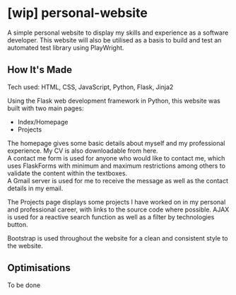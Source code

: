# [wip] personal-website

A simple personal website to display my skills and experience as a software developer. This website will also be utilised as a basis to build and test an automated test library using PlayWright.

## How It's Made
Tech used: HTML, CSS, JavaScript, Python, Flask, Jinja2

Using the Flask web development framework in Python, this website was built with two main pages:
- Index/Homepage
- Projects

The homepage gives some basic details about myself and my professional experience. My CV is also downloadable from here.  
A contact me form is used for anyone who would like to contact me, which uses FlaskForms with minimum and maximum restrictions among others to validate the content within the textboxes.  
A Gmail server is used for me to receive the message as well as the contact details in my email.

The Projects page displays some projects I have worked on in my personal and professional career, with links to the source code where possible. AJAX is used for a reactive search function as well as a filter by technologies button.

Bootstrap is used throughout the website for a clean and consistent style to the website.

## Optimisations

To be done

